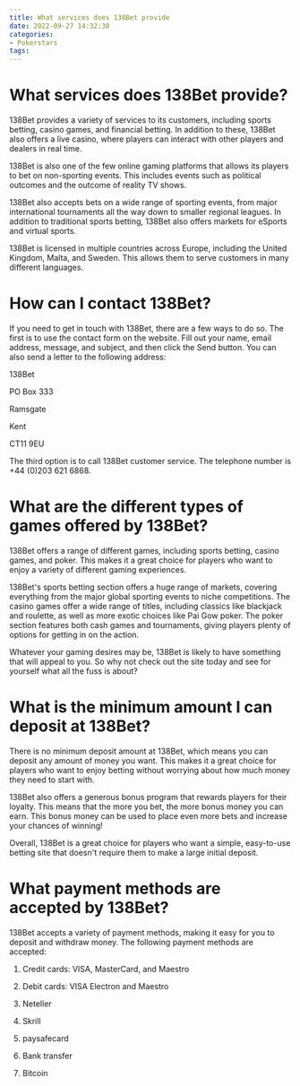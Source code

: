 ```yaml
---
title: What services does 138Bet provide
date: 2022-09-27 14:32:38
categories:
- Pokerstars
tags:
---
```



#  What services does 138Bet provide?

138Bet provides a variety of services to its customers, including sports betting, casino games, and financial betting. In addition to these, 138Bet also offers a live casino, where players can interact with other players and dealers in real time.

138Bet is also one of the few online gaming platforms that allows its players to bet on non-sporting events. This includes events such as political outcomes and the outcome of reality TV shows.

138Bet also accepts bets on a wide range of sporting events, from major international tournaments all the way down to smaller regional leagues. In addition to traditional sports betting, 138Bet also offers markets for eSports and virtual sports.

138Bet is licensed in multiple countries across Europe, including the United Kingdom, Malta, and Sweden. This allows them to serve customers in many different languages.

#  How can I contact 138Bet?

If you need to get in touch with 138Bet, there are a few ways to do so. The first is to use the contact form on the website. Fill out your name, email address, message, and subject, and then click the Send button. You can also send a letter to the following address:

138Bet

PO Box 333

Ramsgate

Kent

CT11 9EU

The third option is to call 138Bet customer service. The telephone number is +44 (0)203 621 6868.

#  What are the different types of games offered by 138Bet?

138Bet offers a range of different games, including sports betting, casino games, and poker. This makes it a great choice for players who want to enjoy a variety of different gaming experiences.

138Bet's sports betting section offers a huge range of markets, covering everything from the major global sporting events to niche competitions. The casino games offer a wide range of titles, including classics like blackjack and roulette, as well as more exotic choices like Pai Gow poker. The poker section features both cash games and tournaments, giving players plenty of options for getting in on the action.

Whatever your gaming desires may be, 138Bet is likely to have something that will appeal to you. So why not check out the site today and see for yourself what all the fuss is about?

#  What is the minimum amount I can deposit at 138Bet?

There is no minimum deposit amount at 138Bet, which means you can deposit any amount of money you want. This makes it a great choice for players who want to enjoy betting without worrying about how much money they need to start with.

138Bet also offers a generous bonus program that rewards players for their loyalty. This means that the more you bet, the more bonus money you can earn. This bonus money can be used to place even more bets and increase your chances of winning!

 Overall, 138Bet is a great choice for players who want a simple, easy-to-use betting site that doesn't require them to make a large initial deposit.

#  What payment methods are accepted by 138Bet?

138Bet accepts a variety of payment methods, making it easy for you to deposit and withdraw money. The following payment methods are accepted:

1. Credit cards: VISA, MasterCard, and Maestro

2. Debit cards: VISA Electron and Maestro

3. Neteller

4. Skrill

5. paysafecard
6. Bank transfer
7. Bitcoin